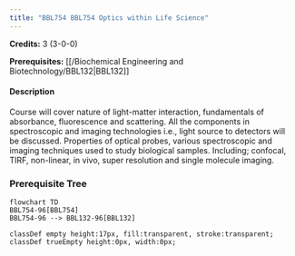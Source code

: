 ```yaml
---
title: "BBL754 BBL754 Optics within Life Science"
---
```

**Credits:** 3 (3-0-0)

**Prerequisites:** [[/Biochemical Engineering and Biotechnology/BBL132|BBL132]]

#### Description
Course will cover nature of light-matter interaction, fundamentals of absorbance, fluorescence and scattering. All the components in spectroscopic and imaging technologies i.e., light source to detectors will be discussed. Properties of optical probes, various spectroscopic and imaging techniques used to study biological samples. Including; confocal, TIRF, non-linear, in vivo, super resolution and single molecule imaging.

### Prerequisite Tree

```mermaid
flowchart TD
BBL754-96[BBL754]
BBL754-96 --> BBL132-96[BBL132]

classDef empty height:17px, fill:transparent, stroke:transparent;
classDef trueEmpty height:0px, width:0px;
```